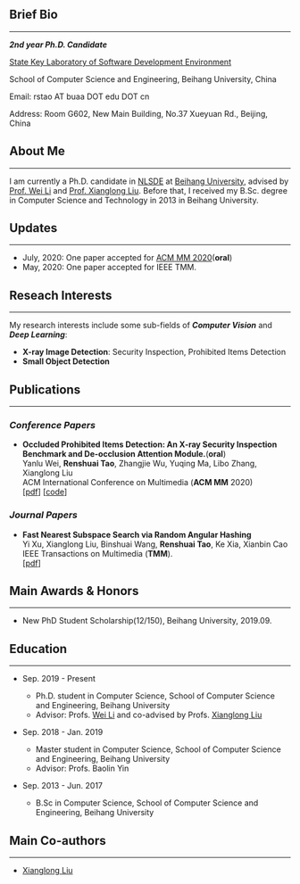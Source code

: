## Brief Bio
-----------
***2nd year Ph.D. Candidate***

[State Key Laboratory of Software Development Environment](http://nlsde.buaa.edu.cn)

School of Computer Science and Engineering, Beihang University, China

Email: rstao AT buaa DOT edu DOT cn

Address: Room G602, New Main Building, No.37 Xueyuan Rd., Beijing, China

## About Me
---------------
I am currently a Ph.D. candidate in [NLSDE](http://www.nlsde.buaa.edu.cn) at [Beihang University](http://www.buaa.edu.cn), advised by [Prof. Wei Li](http://sites.nlsde.buaa.edu.cn/~liwei/) and [Prof. Xianglong Liu](http://sites.nlsde.buaa.edu.cn/~xlliu/). Before that, I received my B.Sc. degree in Computer Science and Technology in 2013 in Beihang University.

## Updates
---------------
+ July, 2020: One paper accepted for [ACM MM 2020](https://2020.acmmm.org/)(**oral**)
+ May, 2020: One paper accepted for IEEE TMM.

## Reseach Interests
---------------
My research interests include some sub-fields of ***Computer Vision*** and ***Deep Learning***:
+ **X-ray Image Detection**: Security Inspection, Prohibited Items Detection
+ **Small Object Detection**
## Publications
---------------

### ***Conference Papers***
  
+ **Occluded Prohibited Items Detection: An X-ray Security Inspection Benchmark and De-occlusion Attention Module.**(**oral**)
  <br>Yanlu Wei, **Renshuai Tao**, Zhangjie Wu, Yuqing Ma, Libo Zhang, Xianglong Liu
  <br>ACM International Conference on Multimedia (**ACM MM** 2020)
  <br>\[[pdf](https://arxiv.org/pdf/2004.08656.pdf)\] \[[code](https://github.com/OPIXray-author/OPIXray)\] 
  

### ***Journal Papers***

+ **Fast Nearest Subspace Search via Random Angular Hashing**
  <br>Yi Xu, Xianglong Liu, Binshuai Wang, **Renshuai Tao**, Ke Xia, Xianbin Cao
  <br>IEEE Transactions on Multimedia (**TMM**).
  <br>\[[pdf](https://ieeexplore.ieee.org/abstract/document/9019840)\]

## Main Awards & Honors
---------------
+ New PhD Student Scholarship(12/150), Beihang University, 2019.09.

## Education
---------------
+ Sep. 2019 - Present
    + Ph.D. student in Computer Science, School of Computer Science and Engineering, Beihang University
    + Advisor: Profs. [Wei Li](http://sites.nlsde.buaa.edu.cn/~liwei/) and co-advised by Profs. [Xianglong Liu](http://sites.nlsde.buaa.edu.cn/~xlliu/)
  
+ Sep. 2018 - Jan. 2019
    + Master student in Computer Science, School of Computer Science and Engineering, Beihang University
    + Advisor: Profs. Baolin Yin
  
+ Sep. 2013 - Jun. 2017
    + B.Sc in Computer Science, School of Computer Science and Engineering, Beihang University
  
## Main Co-authors
---------------
+ [Xianglong Liu](http://sites.nlsde.buaa.edu.cn/~xlliu/)
